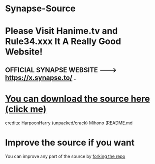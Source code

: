 # Synapse-Source
# Please Visit Hanime.tv and Rule34.xxx It A Really Good Website!
## **OFFICIAL SYNAPSE WEBSITE ---> https://x.synapse.to/ .**
# [You can download the source here (click me)](https://github.com/HarpoonHarry/Synapse-SRC/releases)


credits:
HarpoonHarry (unpacked/crack)
Mihono (README.md


# Improve the source if you want
You can improve any part of the source by [forking the repo](https://docs.github.com/en/get-started/quickstart/fork-a-repo)
